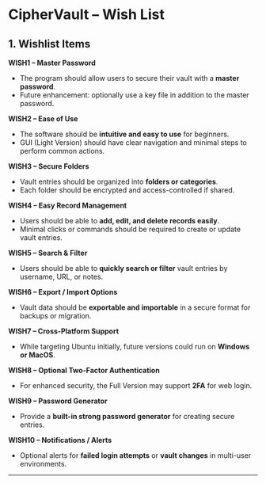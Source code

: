 # CipherVault – Wish List

## 1. Wishlist Items

**WISH1 – Master Password**

* The program should allow users to secure their vault with a **master password**.
* Future enhancement: optionally use a key file in addition to the master password.

**WISH2 – Ease of Use**

* The software should be **intuitive and easy to use** for beginners.
* GUI (Light Version) should have clear navigation and minimal steps to perform common actions.

**WISH3 – Secure Folders**

* Vault entries should be organized into **folders or categories**.
* Each folder should be encrypted and access-controlled if shared.

**WISH4 – Easy Record Management**

* Users should be able to **add, edit, and delete records easily**.
* Minimal clicks or commands should be required to create or update vault entries.

**WISH5 – Search & Filter**

* Users should be able to **quickly search or filter** vault entries by username, URL, or notes.

**WISH6 – Export / Import Options**

* Vault data should be **exportable and importable** in a secure format for backups or migration.

**WISH7 – Cross-Platform Support**

* While targeting Ubuntu initially, future versions could run on **Windows or MacOS**.

**WISH8 – Optional Two-Factor Authentication**

* For enhanced security, the Full Version may support **2FA** for web login.

**WISH9 – Password Generator**

* Provide a **built-in strong password generator** for creating secure entries.

**WISH10 – Notifications / Alerts**

* Optional alerts for **failed login attempts** or **vault changes** in multi-user environments.

---




